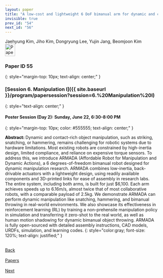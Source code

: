 ```yaml
---
layout: paper
title: "A low-cost and lightweight 6 DoF bimanual arm for dynamic and contact-rich manipulation"
invisible: true
prev_id: "54"
next_id: "56"
---
```

<div class="paper-authors">
  <div class="paper-author-box">
    <div class="paper-author-name">Jaehyung Kim, Jiho Kim, Dongryung Lee, Yujin Jang, Beomjoon Kim</div>
    <div class="paper-author-uni"></div>
  </div>
</div>

<div class="paper-pdf">
  <div>
    <a href="https://www.roboticsproceedings.org/rss21/p055.pdf" title="Download PDF" target="_blank">
      <img src="{{ site.baseurl }}/images/paper_link_cardinal_red.png" alt="Paper PDF" width="33" height="40" />
    </a>
  </div>
</div>

### Paper ID 55
{: style="margin-top: 10px; text-align: center;" }

### [Session 6. Manipulation I]({{ site.baseurl }}/program/papersession?session=6.%20Manipulation%20I)
{: style="text-align: center;" }

#### Poster Session (Day 2): Sunday, June 22, 6:30-8:00 PM
{: style="margin-top: 10px; color: #555555; text-align: center;" }

<b style="color: black;">Abstract: </b>Dynamic and contact-rich object manipulation, such as striking, snatching, or hammering, remains challenging for robotic systems due to hardware limitations. Most existing robots are constrained by high-inertia design, limited compliance, and reliance on expensive torque sensors. To address this, we introduce ARMADA (Affordable Robot for Manipulation and Dynamic Actions), a 6 degrees-of-freedom bimanual robot designed for dynamic manipulation research. ARMADA combines low-inertia, back-drivable actuators with a lightweight design, using readily available components and 3D-printed links for ease of assembly in research labs.  The entire system, including both arms, is built for just $6,100. Each arm achieves speeds up to 6.16m/s, almost twice that of most collaborative robots, with a comparable payload of 2.5kg. We demonstrate ARMADA can perform dynamic manipulation like snatching, hammering, and bimanual throwing in real-world environments. We also showcase its effectiveness in reinforcement learning (RL) by training a non-prehensile manipulation policy in simulation and transferring it zero-shot to the real world, as well as human motion shadowing for dynamic bimanual object throwing. ARMADA is fully open-sourced with detailed assembly instructions, CAD models, URDFs, simulation, and learning codes.
{: style="color:gray; font-size: 120%; text-align: justified;" }

<div class="paper-menu">
  <div class="paper-menu-inner">
    <a href="{{ site.baseurl }}/program/papers/54/" title="Previous Paper">
            <div class="paper-menu-icon">
                <i class="fas fa-arrow-left"></i><br>
                <span class="paper-menu-label">Back</span>
            </div>
        </a>
    <a href="{{ site.baseurl }}/program/papers" title="All Papers">
      <div class="paper-menu-icon">
        <i class="fas fa-list"></i><br>
        <span class="paper-menu-label">Papers</span>
      </div>
    </a>
    <a href="{{ site.baseurl }}/program/papers/56/" title="Next Paper">
            <div class="paper-menu-icon">
                <i class="fas fa-arrow-right"></i><br>
                <span class="paper-menu-label">Next</span>
            </div>
        </a>
  </div>
</div>
